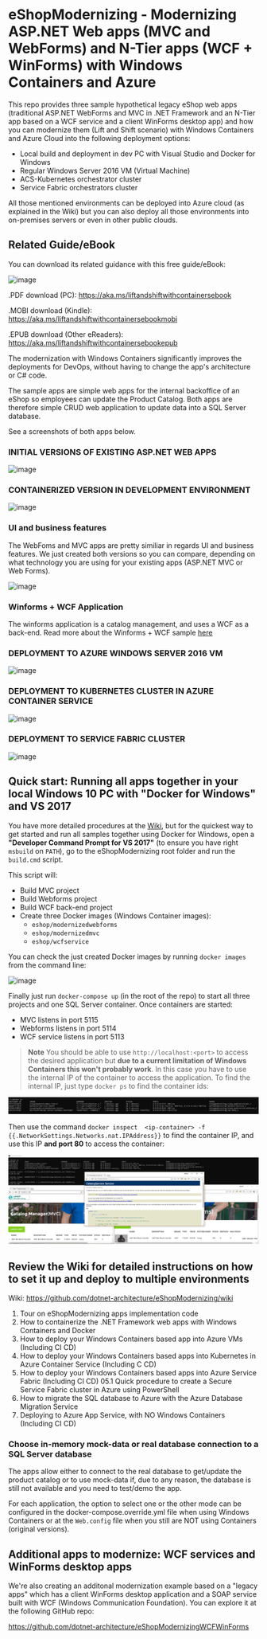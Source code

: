 
# eShopModernizing - Modernizing ASP.NET Web apps (MVC and WebForms) and N-Tier apps (WCF + WinForms) with Windows Containers and Azure

This repo provides three sample hypothetical legacy eShop web apps (traditional ASP.NET WebForms and MVC in .NET Framework and an N-Tier app based on a WCF service and a client WinForms desktop app) and how you can modernize them (Lift and Shift scenario) with Windows Containers and Azure Cloud into the following deployment options:

- Local build and deployment in dev PC with Visual Studio and Docker for Windows
- Regular Windows Server 2016 VM (Virtual Machine)
- ACS-Kubernetes orchestrator cluster
- Service Fabric orchestrators cluster

All those mentioned environments can be deployed into Azure cloud (as explained in the Wiki) but you can also deploy all those environments into on-premises servers or even in other public clouds.

## Related Guide/eBook
You can download its related guidance with this free guide/eBook:

![image](https://user-images.githubusercontent.com/1712635/31475227-74e43246-aeb4-11e7-8dba-44da5fc3874b.png)

.PDF download (PC): https://aka.ms/liftandshiftwithcontainersebook

.MOBI download (Kindle): https://aka.ms/liftandshiftwithcontainersebookmobi

.EPUB download (Other eReaders): https://aka.ms/liftandshiftwithcontainersebookepub

The modernization with Windows Containers significantly improves the deployments for DevOps, without having to change the app's architecture or C# code.

The sample apps are simple web apps for the internal backoffice of an eShop so employees can update the Product Catalog. 
Both apps are therefore simple CRUD web application to update data into a SQL Server database. 

See a screenshots of both apps below.

### INITIAL VERSIONS OF EXISTING ASP.NET WEB APPS

![image](https://user-images.githubusercontent.com/1712635/30354184-db7f1098-97df-11e7-8e7b-c18c67b8ba2a.png)

### CONTAINERIZED VERSION IN DEVELOPMENT ENVIRONMENT

![image](https://user-images.githubusercontent.com/1712635/30395628-9c4bff98-987b-11e7-82ca-89a1648f3bdc.png)

### UI and business features

The WebFoms and MVC apps are pretty similiar in regards UI and business features. We just created both versions so you can compare, depending on what technology you are using for your existing apps (ASP.NET MVC or Web Forms).

![image](https://user-images.githubusercontent.com/1712635/30354210-0638f3b2-97e0-11e7-82c5-df18197ccdbd.png)

### Winforms + WCF Application

The winforms application is a catalog management, and uses a WCF as a back-end. Read more about the Winforms + WCF sample [here](./winforms-wcf.md)

### DEPLOYMENT TO AZURE WINDOWS SERVER 2016 VM
![image](https://user-images.githubusercontent.com/1712635/30402804-d62632a2-9893-11e7-817a-f9f616cdf380.png)

### DEPLOYMENT TO KUBERNETES CLUSTER IN AZURE CONTAINER SERVICE
![image](https://user-images.githubusercontent.com/1712635/30443383-264dd546-9934-11e7-8c86-6d0c892927bb.png)

### DEPLOYMENT TO SERVICE FABRIC CLUSTER
![image](https://user-images.githubusercontent.com/1712635/30446445-094e998a-993e-11e7-96d8-ed1dd9fef142.png)


## Quick start: Running all apps together in your local Windows 10 PC with "Docker for Windows" and VS 2017

You have more detailed procedures at the [Wiki](https://github.com/dotnet-architecture/eShopModernizing/wiki), but for the quickest way to get started and run all samples together using Docker for Windows, open a **"Developer Command Prompt for VS 2017"** (to ensure you have right `msbuild` on `PATH`), go to the eShopModernizing root folder and run the `build.cmd` script. 

This script will:

* Build MVC project
* Build Webforms project
* Build WCF back-end project
* Create three Docker images (Windows Container images):
   * `eshop/modernizedwebforms`
   * `eshop/modernizedmvc`
   * `eshop/wcfservice`

You can check the just created Docker images by running `docker images` from the command line:

![image](https://user-images.githubusercontent.com/1712635/38949583-a2c11ba2-42f7-11e8-9c10-b74f2a005186.png)

Finally just run `docker-compose up` (in the root of the repo) to start all three projects and one SQL Server container. Once containers are started:

* MVC listens in port 5115
* Webforms listens in port 5114
* WCF service listens in port 5113

>**Note** You should be able to use `http://localhost:<port>` to access the desired application but **due to a current limitation of Windows Containers this won't probably work**. In this case you have to use the internal IP of the container to access the application. To find the internal IP, just type  `docker ps` to find the container ids:

![docker ps output](./assets/docker-ps.png)

Then use the command `docker inspect  <ip-container> -f {{.NetworkSettings.Networks.nat.IPAddress}}` to find the container IP, and use this IP **and port 80** to access the container:

![accessing-container](./assets/internal-ip-access.png)

## Review the Wiki for detailed instructions on how to set it up and deploy to multiple environments

Wiki: https://github.com/dotnet-architecture/eShopModernizing/wiki

01. Tour on eShopModernizing apps implementation code
02. How to containerize the .NET Framework web apps with Windows Containers and Docker
03. How to deploy your Windows Containers based app into Azure VMs (Including CI CD)
04. How to deploy your Windows Containers based apps into Kubernetes in Azure Container Service (Including C CD)
05. How to deploy your Windows Containers based apps into Azure Service Fabric (Including CI CD)
05.1 Quick procedure to create a Secure Service Fabric cluster in Azure using PowerShell
10. How to migrate the SQL database to Azure with the Azure Database Migration Service
11. Deploying to Azure App Service, with NO Windows Containers (Including CI CD)

### Choose in-memory mock-data or real database connection to a SQL Server database
The apps allow either to connect to the real database to get/update the product catalog or to use mock-data if, due to any reason, the database is still not available and you need to test/demo the app. 

For each application, the option to select one or the other mode can be configured in the docker-compose.override.yml file when using Windows Containers or at the `Web.config` file when you still are NOT using Containers (original versions).


## Additional apps to modernize: WCF services and WinForms desktop apps 
We're also creating an additonal modernization example based on a "legacy apps" which has a client WinForms desktop application and a SOAP service built with WCF (Windows Communication Foundation). You can explore it at the following GitHub repo:

https://github.com/dotnet-architecture/eShopModernizingWCFWinForms 
